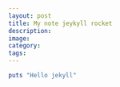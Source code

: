 ```yaml
---
layout: post
title: My note jeykyll rocket
description:
image:
category:
tags:
---
```


```ruby
puts "Hello jekyll"
```
